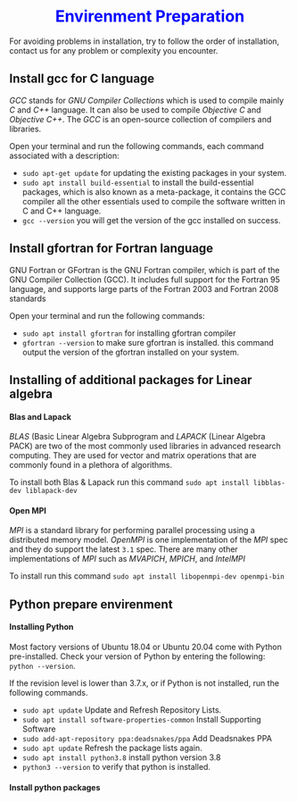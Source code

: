 <h1 align="center" style="color:blue;"> Envirenment Preparation</h1>

For avoiding problems in installation, try to follow the order of installation, contact us for any problem or complexity you encounter.

## Install gcc for C language

*GCC* stands for *GNU Compiler Collections* which is used to compile mainly *C* and *C++* language. It can also be used to compile *Objective C* and *Objective C++*. The *GCC* is an open-source collection of compilers and libraries.

Open your terminal and run the following commands, each command associated with a description:

- `sudo apt-get update` for updating the existing packages in your system.
- `sudo apt install build-essential` to install the build-essential packages, which is also known as a meta-package, it contains the GCC compiler all the other essentials used to compile the software written in C and C++ language.
- `gcc --version` you will get the version of the gcc installed on success.

## Install gfortran for Fortran language
GNU Fortran or GFortran is the GNU Fortran compiler, which is part of the GNU Compiler Collection (GCC). It includes full support for the Fortran 95 language, and supports large parts of the Fortran 2003 and Fortran 2008 standards

Open your terminal and run the following commands:

- `sudo apt install gfortran` for installing gfortran compiler
- `gfortran --version` to make sure gfortran is installed. this command output the version of the gfortran installed on your system.

## Installing of additional packages for Linear algebra
#### Blas and Lapack
*BLAS* (Basic Linear Algebra Subprogram and *LAPACK* (Linear Algebra PACK) are two of the most commonly used libraries in advanced research computing. They are used for vector and matrix operations that are commonly found in a plethora of algorithms.

To install both Blas & Lapack run this command `sudo apt install libblas-dev liblapack-dev`
#### Open MPI
*MPI* is a standard library for performing parallel processing using a distributed memory model. *OpenMPI* is one implementation of the *MPI* spec and they do support the latest `3.1` spec. There are many other implementations of *MPI* such as *MVAPICH*, *MPICH*, and *IntelMPI*

To install run this command `sudo apt install libopenmpi-dev openmpi-bin`

## Python prepare envirenment

#### Installing Python

Most factory versions of Ubuntu 18.04 or Ubuntu 20.04 come with Python pre-installed. Check your version of Python by entering the following: `python --version`.

If the revision level is lower than 3.7.x, or if Python is not installed, run the following commands.
- `sudo apt update` Update and Refresh Repository Lists.
- `sudo apt install software-properties-common`  Install Supporting Software
- `sudo add-apt-repository ppa:deadsnakes/ppa` Add Deadsnakes PPA
- `sudo apt update` Refresh the package lists again.
- `sudo apt install python3.8` install python version 3.8
- `python3 --version` to verify that python is installed.

#### Install python packages
